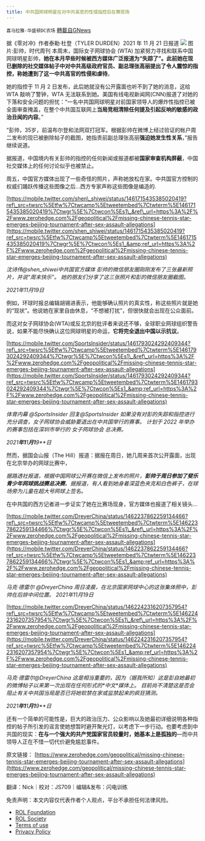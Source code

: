 ```yaml
---
title: 中共国网球明星在对中共高官的性侵指控后在赛现场
---
```

`喜马拉雅-华盛顿DC农场` [轉載自GNews](https://gnews.org/zh-hans/1684436/)

据《零对冲》作者泰勒·杜登（TYLER DURDEN）2021 年 11 月 21 日报道
![](https://assets.gnews.org/wp-content/uploads/2021/11/ps.png) 图片:彭帅，时代周刊
本周末，国际女子网球协会 (WTA) 加紧努力寻找和联系中国网球明星彭帅，**她在本月早些时候被西方媒体广泛报道为“失踪了”。**此前她在现已删除的社交媒体帖子中对中共高级政府官员、副总理张高丽提出了令人震惊的指控，称她遭到了**这一中共高官的性侵和虐待**。

她的指控于 11 月 2 日发布，此后她就没有公开露面也听不到了她的消息，这给 WTA 敲响了警钟，WTA 无法联系到她。美国有线电视新闻网(CNN)报道了对她的下落和安全问题的担忧：“一名中共国网球明星对前国家领导人的爆炸性指控已被全面审查掩盖，在整个中共国互联网上**当局竞相清除任何提及引起反响的敏感的政治丑闻的内容**。”

“彭帅，35岁，前温布尔登和法网双打冠军。根据彭帅在微博上经过验证的帐户周二发布的现已被删除帖子的截图，她指责前副总理张高丽**强迫她发生性关系**，”报告继续说道。

据报道，中国境内有关彭帅的指控的任何新闻或报道都被**国家审查机构屏蔽**，中国社交媒体上的任何讨论似乎也被禁止。

周五，中国官方媒体出现了一些奇怪的照片，声称她放松在家。中共国官方控制的权威们踊跃传播这些图像之后…西方专家声称这些图像是编造的.

[https://mobile.twitter.com/shen\_shiwei/status/1461715435385020419?ref\_src=twsrc%5Etfw%7Ctwcamp%5Etweetembed%7Ctwterm%5E1461715435385020419%7Ctwgr%5E%7Ctwcon%5Es1\_&ref\_url=https%3A%2F%2Fwww.zerohedge.com%2Fgeopolitical%2Fmissing-chinese-tennis-star-emerges-beijing-tournament-after-sex-assault-allegations](https://mobile.twitter.com/shen_shiwei/status/1461715435385020419?ref_src=twsrc%5Etfw%7Ctwcamp%5Etweetembed%7Ctwterm%5E1461715435385020419%7Ctwgr%5E%7Ctwcon%5Es1_&amp;ref_url=https%3A%2F%2Fwww.zerohedge.com%2Fgeopolitical%2Fmissing-chinese-tennis-star-emerges-beijing-tournament-after-sex-assault-allegations)

*沈诗伟@shen\_shiwei中共国官方媒体*
*彭帅的微信朋友圈刚刚发布了三张最新照片，并说“周末快乐”。*
*她的朋友们分享了这三张照片和彭的微信朋友圈截图。*



*2021年11月19日*

例如，环球时报总编辑胡锡进表示，他能够确认照片的真实性，称这些照片就是她的“现状”。他说她在家里自由休息，“不想被打扰”，但很快就会出现在公众面前。

而这对女子网球协会(WTA)或反北京的批评者来说还不够，全球职业网球组织警告说，如果不能尽快确认这位网球明星的命运，**它将完全退出中国以示抗议**。

[https://mobile.twitter.com/SportsInsider/status/1461793024292409344?ref\_src=twsrc%5Etfw%7Ctwcamp%5Etweetembed%7Ctwterm%5E1461793024292409344%7Ctwgr%5E%7Ctwcon%5Es1\_&ref\_url=https%3A%2F%2Fwww.zerohedge.com%2Fgeopolitical%2Fmissing-chinese-tennis-star-emerges-beijing-tournament-after-sex-assault-allegations](https://mobile.twitter.com/SportsInsider/status/1461793024292409344?ref_src=twsrc%5Etfw%7Ctwcamp%5Etweetembed%7Ctwterm%5E1461793024292409344%7Ctwgr%5E%7Ctwcon%5Es1_&amp;ref_url=https%3A%2F%2Fwww.zerohedge.com%2Fgeopolitical%2Fmissing-chinese-tennis-star-emerges-beijing-tournament-after-sex-assault-allegations)

*体育内幕  @SportsInsider*
*回复@SportsInsider*
*如果没有对彭的失踪和指控进行充分调查，女子网球协会威胁要退出在中共国举行的赛事。*
*计划于 2022 年举办的赛事包括在深圳市举行的 女子网球协会 总决赛。*

*2021**年1**1**月1**9**日*

然而，据国会山报（The Hill）报道：据报在周日，她几周来首次公开露面，出现在北京举办的网球比赛中，

*据路透社报道，根据中国网球公开赛在微信上发布的照片​​，****彭帅于周日参加了斐乐青少年网球挑战赛总决赛****。据报道，有人看到她身着深蓝色夹克和白色裤子，在球场旁为儿童在超大号网球上签名。*

在中共国的西方记者进一步证实了她在比赛场现身，官方媒体也报道了相关镜头…

[https://mobile.twitter.com/DreyerChina/status/1462237862259134466?ref\_src=twsrc%5Etfw%7Ctwcamp%5Etweetembed%7Ctwterm%5E1462237862259134466%7Ctwgr%5E%7Ctwcon%5Es1\_&ref\_url=https%3A%2F%2Fwww.zerohedge.com%2Fgeopolitical%2Fmissing-chinese-tennis-star-emerges-beijing-tournament-after-sex-assault-allegations](https://mobile.twitter.com/DreyerChina/status/1462237862259134466?ref_src=twsrc%5Etfw%7Ctwcamp%5Etweetembed%7Ctwterm%5E1462237862259134466%7Ctwgr%5E%7Ctwcon%5Es1_&amp;ref_url=https%3A%2F%2Fwww.zerohedge.com%2Fgeopolitical%2Fmissing-chinese-tennis-star-emerges-beijing-tournament-after-sex-assault-allegations)

*马克·德雷尔*
*@DreyerChina*
*周日凌晨，在北京国家网球中心的这张集体照中，彭帅在后排中间位置。*
*2021年11月19日*

[https://mobile.twitter.com/DreyerChina/status/1462242316207357954?ref\_src=twsrc%5Etfw%7Ctwcamp%5Etweetembed%7Ctwterm%5E1462242316207357954%7Ctwgr%5E%7Ctwcon%5Es1\_&ref\_url=https%3A%2F%2Fwww.zerohedge.com%2Fgeopolitical%2Fmissing-chinese-tennis-star-emerges-beijing-tournament-after-sex-assault-allegations](https://mobile.twitter.com/DreyerChina/status/1462242316207357954?ref_src=twsrc%5Etfw%7Ctwcamp%5Etweetembed%7Ctwterm%5E1462242316207357954%7Ctwgr%5E%7Ctwcon%5Es1_&amp;ref_url=https%3A%2F%2Fwww.zerohedge.com%2Fgeopolitical%2Fmissing-chinese-tennis-star-emerges-beijing-tournament-after-sex-assault-allegations)

*马克·德雷尔@DreyerChina*
*这是相当重要的，因为（据我所知）这是彭自她最初的微博帖子以来第一次出现在任何形式的\*中文\*媒体上。*
*目前尚不清楚这是否会阻止有关中共国当局是否已将她软禁在家或监禁起来的疯狂猜测。*

*2021**年1**1**月1**9**日*

还有一个简单的可能性是，巨大的政治压力、公众影响以及她最初详细说明各种指控的帖子所引发的谣言使她想暂时避开聚光灯，以考虑下一步行动。也要考虑到中共国的现实：**在与一个强大的共产党国家官员较量时，她基本上是孤独的**—而中共领导人正在不惜一切代价避免尴尬事件。



原文链接：
[https://www.zerohedge.com/geopolitical/missing-chinese-tennis-star-emerges-beijing-tournament-after-sex-assault-allegations](https://www.zerohedge.com/geopolitical/missing-chinese-tennis-star-emerges-beijing-tournament-after-sex-assault-allegations)



翻译：Nick｜校对：JS709｜编辑&发布：闪电训练

 

免责声明：本文内容仅代表作者个人观点，平台不承担任何法律风险。

- [ROL Foundation](https://rolfoundation.org/)
- [ROL Society](https://rolsociety.org/)
- [Terms of use](https://gnews.org/terms-of-use-3/)
- [Privacy Policy](https://gnews.org/privacy-policy/)
